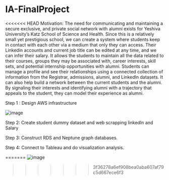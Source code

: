 # IA-FinalProject

<<<<<<< HEAD
Motivation:
The need for communicating and maintaining a secure exclusive, and private social network with alumni exists for Yeshiva University’s Katz School of Science and Health. Since this is a relatively small yet prestigious school, we can create a system where students keep in contact with each other via a medium that only they can access. Their Linkedin accounts and current job title can be edited at any time, and we can infer their salary. It allows the students to maintain all the data related to their courses, groups they may be associated with, career interests, skill sets, and potential internship opportunities with alumni. Students can manage a profile and see their relationships using a connected collection of information from the Registrar, admissions, alumni, and LinkedIn datasets. It can also help build a network between the current students and the alumni. By signaling their interests and identifying alumni with a trajectory that appeals to the student, they can model their experience as alumni. 

Step 1 : Design AWS infrastructure

![image](https://github.com/sczhou0705/IA-FinalProject-YUconnect/blob/main/image/diagram_updated.png)

Step 2: Create student dummy dataset and web scrapping linkedIn and Salary

Step 3: Construct RDS and Neptune graph databases.

Step 4: Connect to Tableau and do visualization analysis.



=======
![image](https://github.com/sczhou0705/IA-FinalProject-YUconnect/blob/main/IA-Final_Project_AWS_Lucid_Chart%20(3).png)
>>>>>>> 3f36278a6ef908bea0aba607af79c5d667ece6f3
